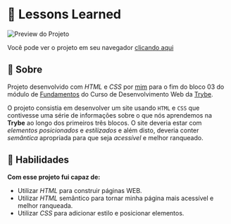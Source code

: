 # :pushpin: Lessons Learned

![Preview do Projeto](preview.gif)

Você pode ver o projeto em seu navegador [clicando aqui](#/)

## :pencil: Sobre

Projeto desenvolvido com _HTML_ e _CSS_ por [mim](https://www.linkedin.com/in/felipeclemente2012/) para o fim do bloco 03 do módulo de [Fundamentos](#) do Curso de Desenvolvimento Web da [Trybe](https://betrybe.com).

O projeto consistia em desenvolver um site usando `HTML` e `CSS` que contivesse uma série de informações sobre o que nós aprendemos na **Trybe** ao longo dos primeiros três blocos. O site deveria estar com _elementos posicionados_ e _estilizados_ e além disto, deveria conter _semântica_ apropriada para que seja _acessível_ e melhor ranqueado.

## :hammer: Habilidades

**Com esse projeto fui capaz de:**

- Utilizar _HTML_ para construir páginas WEB.
- Utilizar _HTML_ semântico para tornar minha página mais acessível e melhor ranqueada.
- Utilizar _CSS_ para adicionar estilo e posicionar elementos. 
